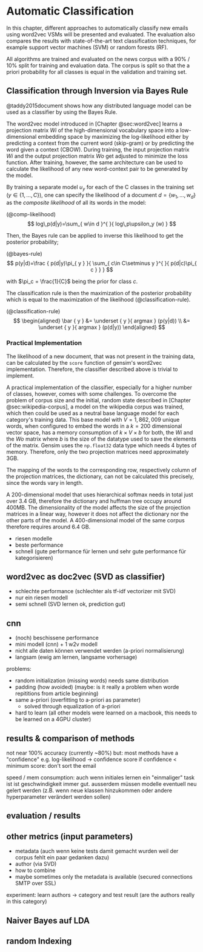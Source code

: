 # Automatic Classification

In this chapter, different approaches to automatically classify new emails using word2vec VSMs will be presented and evaluated. The evaluation also compares the results with state-of-the-art text classification techniques, for example support vector machines (SVM) or random forests (RF).

All algorithms are trained and evaluated on the news corpus with a 90% / 10% split for training and evaluation data. The corpus is split so that the a priori probability for all classes is equal in the validation and training set.

## Classification through Inversion via Bayes Rule

@taddy2015document shows how any distributed language model can be used as a classifier by using the Bayes Rule.

The word2vec model introduced in [Chapter @sec:word2vec] learns a projection matrix $Wi$ of the high-dimensional vocabulary space into a low-dimensional embedding space by maximizing the log-likelihood either by predicting a context from the current word (skip-gram) or by predicting the word given a context (CBOW). During training, the input projection matrix $Wi$ and the output projection matrix $Wo$ get adjusted to minimize the loss function. After training, however, the same architecture can be used to calculate the likelihood of any new word-context pair to be generated by the model.

By training a separate model $\upsilon_y$ for each of the C classes in the training set ($y \in \{1, \dots, C\}$), one can specify the likelihood of a document $d = \{ w_1, \dots, w_d \}$ as the *composite likelihood* of all its words in the model:

(@comp-likelihood) $$ log\,p(d|y)=\sum_{ w\in d }^{  }{ log\,p\upsilon_y (w) } $$

Then, the Bayes rule can be applied to inverse this likelihood to get the posterior probability;

(@bayes-rule) $$ p(y|d)=\frac { p(d|y)\pi_{ y } }{ \sum_{ c\in C\setminus y }^{  }{ p(d|c)\pi_{ c } } } $$

with $\pi_c = \frac{1}{C}$ being the prior for class $c$.

The classification rule is then the maximization of the posterior probability which is equal to the maximization of the likelihood (@classification-rule).

(@classification-rule) $$
\begin{aligned}
\bar { y }  &= \underset { y }{ argmax } (p(y|d)) \\
            &= \underset { y }{ argmax } (p(d|y))
\end{aligned}
$$

### Practical Implementation

The likelihood of a new document, that was not present in the training data, can be calculated by the ```score``` function of gensim's word2vec implementation. Therefore, the classifier described above is trivial to implement.

A practical implementation of the classifier, especially for a higher number of classes, however, comes with some challenges. To overcome the problem of corpus size and the initial, random state described in [Chapter @sec:wikipedia-corpus], a model on the wikipedia corpus was trained, which then could be used as a neutral base language model for each category's training data. This base model with $V=1,862,009$ unique words, when configured to embed the words in a $k=200$ dimensional vector space, has a memory consumption of $k \times V \times b$ for both, the $Wi$ and the $Wo$ matrix where $b$ is the size of the datatype used to save the elements of the matrix. Gensim uses the ```np.float32``` data type which needs 4 bytes of memory. Therefore, only the two projection matrices need approximately 3GB.

The mapping of the words to the corresponding row, respectively column of the projection matrices, the dictionary, can not be calculated this precisely, since the words vary in length.

A 200-dimensional model that uses hierarchical softmax needs in total just over 3.4 GB, therefore the dictionary and huffman tree occupy around 400MB. The dimensionality of the model affects the size of the projection matrices in a linear way, however it does not affect the dictionary nor the other parts of the model. A 400-dimensional model of the same corpus therefore requires around 6.4 GB.

- riesen modelle
- beste performance
- schnell (gute performance für lernen und sehr gute performance für kategorisieren)

## word2vec as doc2vec (SVD as classifier)

- schlechte performance (schlechter als tf-idf vectorizer mit SVD)
- nur ein riesen modell
- semi schnell (SVD lernen ok, prediction gut)

## cnn
- (noch) beschissene performance
- mini modell (cnn) + 1 w2v modell
- nicht alle daten können verwendet werden (a-priori normalisierung)
- langsam (ewig am lernen, langsame vorhersage)

problems:
- random initialization (missing words) needs same distribution
- padding (how avoided) (maybe: is it really a problem when worde repititions from article beginning)
- same a-priori (overfitting to a-priori as parameter)
    - solved through equalization of a-priori
- hard to learn (all other models were learned on a macbook, this needs to be learned on a 4GPU cluster)

## results & comparison of methods
not near 100% accuracy (currently ~80%)
but: most methods have a "confidence" e.g. log-likelihood
-> confidence score
if confidence < minimum score: don't sort the email

speed / mem consumption: auch wenn initiales lernen ein "einmaliger" task ist ist geschwindigkeit immer gut. ausserdem müssen modelle eventuell neu gelert werden (z.B. wenn neue klassen hinzukommen oder andere hyperparameter verändert werden sollen)

## evaluation / results

## other metrics (input parameters)
- metadata (auch wenn keine tests damit gemacht wurden weil der corpus fehlt ein paar gedanken dazu)
- author (via SVD)
- how to combine
- maybe sometimes only the metadata is available (secured connections SMTP over SSL)

experiment:
learn authors -> category and test result (are the authors really in this category)

## Naiver Bayes auf LDA


## random Indexing
